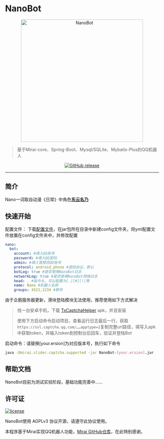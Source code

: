 # NanoBot

<p align="center">
    <a href="https://github.com/Yoiul/NanoBot">
        <img width="400" src="https://i0.hdslb.com/bfs/album/af62186ee3d972b18a613dead7310415bd9471e8.jpg" alt="NanoBot">
    </a>
</p>

> 基于Mirai-core、Spring-Boot、Mysql/SQLite、Mybatis-Plus的QQ机器人

<p align="center">
<a href="https://github.com/Yoiul/NanoBot/releases"><img alt="GitHub release" src="https://img.shields.io/badge/releases-1.0.0-green"/></a>
</p>

------------------------------

## 简介

Nano一词取自动漫《日常》中角色[**东云名乃**](https://baike.baidu.com/item/%E4%B8%9C%E4%BA%91%E5%90%8D%E4%B9%83)

## 快速开始

配置文件：
下载[配置文件](https://nanobot-upload.oss-cn-hangzhou.aliyuncs.com/application.yml)，在jar包所在目录中新建config文件夹，将yml配置文件放置在config文件夹中，并修改配置

~~~yaml
nano:
  bot:
    account: #填入QQ账号
    password: #填入QQ密码
    admin: #填入管理员QQ账号
    protocol: android_phone #登陆协议，默认
    botLog: true #是否使用NanoBot日志
    networkLog: true #是否使用NanoBot网络日志
    head: . #指令头，可以配置为[.][#][!]等
    name: Nano #机器人名称
    groups: 4321,1234 #群号
~~~

由于企鹅服务器更新，滑块登陆模块无法使用，推荐使用如下方式解决

> 找一台安卓手机，下载 [TxCaptchaHelper](https://github.com/mzdluo123/TxCaptchaHelper/releases) apk，并且安装
>
> 使用下方启动命令启动项目，查看运行日志最后一行，获取`https://ssl.captcha.qq.com/……apptype=2`复制完整url路径，填写入apk中获取token，并输入token到控制台后回车，验证并登陆Bot



启动命令：请替换[your.ersion]为对应版本号，执行如下命令

```bash
java -Dmirai.slider.captcha.supported -jar NanoBot-[your.ersion].jar
```

## 帮助文档

NanoBot目前为测试实验阶段，基础功能完善中……

## 许可证

[![license](https://img.shields.io/badge/license-AGPLv3-orange)](https://github.com/Yoiul/NanoBot/blob/master/LICENSE)

NanoBot使用 AGPLv3 协议开源，请遵守此协议使用。

本程序基于Mirai实现QQ机器人功能，[Mirai GitHub仓库](https://github.com/mamoe/mirai)，在此特别感谢。
